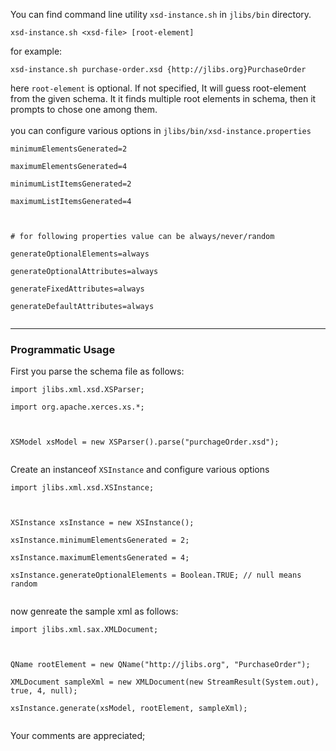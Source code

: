 You can find command line utility `xsd-instance.sh` in `jlibs/bin` directory.

```
xsd-instance.sh <xsd-file> [root-element]
```

for example:
```
xsd-instance.sh purchase-order.xsd {http://jlibs.org}PurchaseOrder
```

here `root-element` is optional. If not specified, It will guess root-element<br>
from the given schema. It it finds multiple root elements in schema, then it <br>
prompts to chose one among them.<br>
<br>
you can configure various options in <code>jlibs/bin/xsd-instance.properties</code>
<pre><code>minimumElementsGenerated=2<br>
maximumElementsGenerated=4<br>
minimumListItemsGenerated=2<br>
maximumListItemsGenerated=4<br>
<br>
# for following properties value can be always/never/random<br>
generateOptionalElements=always<br>
generateOptionalAttributes=always<br>
generateFixedAttributes=always<br>
generateDefaultAttributes=always<br>
</code></pre>
<hr />
<h3>Programmatic Usage</h3>

First you parse the schema file as follows:<br>
<pre><code>import jlibs.xml.xsd.XSParser;<br>
import org.apache.xerces.xs.*;<br>
<br>
XSModel xsModel = new XSParser().parse("purchageOrder.xsd");<br>
</code></pre>

Create an instanceof <code>XSInstance</code> and configure various options<br>
<pre><code>import jlibs.xml.xsd.XSInstance;<br>
<br>
XSInstance xsInstance = new XSInstance();<br>
xsInstance.minimumElementsGenerated = 2;<br>
xsInstance.maximumElementsGenerated = 4;<br>
xsInstance.generateOptionalElements = Boolean.TRUE; // null means random<br>
</code></pre>

now genreate the sample xml as follows:<br>
<pre><code>import jlibs.xml.sax.XMLDocument;<br>
<br>
QName rootElement = new QName("http://jlibs.org", "PurchaseOrder");<br>
XMLDocument sampleXml = new XMLDocument(new StreamResult(System.out), true, 4, null);<br>
xsInstance.generate(xsModel, rootElement, sampleXml);<br>
</code></pre>

Your comments are appreciated;